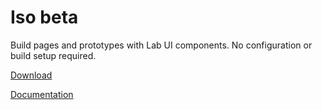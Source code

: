 
# Iso beta

Build pages and prototypes with Lab UI components. No configuration or build setup required.

[Download](https://iso.c8r.io)

[Documentation](docs/)
